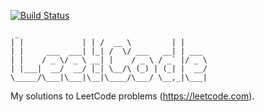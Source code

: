 [![Build Status](https://travis-ci.org/csixteen/LeetCode.svg?branch=master)](https://travis-ci.org/csixteen/LeetCode)

```
 _
| |             | | /  __ \         | |     
| |     ___  ___| |_| /  \/ ___   __| | ___ 
| |    / _ \/ _ \ __| |    / _ \ / _` |/ _ \
| |___|  __/  __/ |_| \__/\ (_) | (_| |  __/
\_____/\___|\___|\__|\____/\___/ \__,_|\___|
 ```

My solutions to LeetCode problems (https://leetcode.com).
